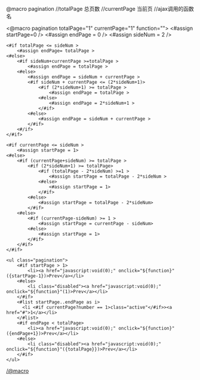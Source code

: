 @macro pagination
//totalPage 总页数
//currentPage 当前页
//ajax调用的函数名

<@macro pagination totalPage="1" currentPage="1" function="">
	<#assign startPage=0 />
    <#assign endPage = 0 />
    <#assign sideNum = 2 />

    <#if totalPage <= sideNum >
    	<#assign endPage= totalPage >
    <#else>
        <#if sideNum+currentPage >=totalPage >
            <#assign endPage = totalPage >
        <#else>
        	<#assign endPage = sideNum + currentPage >
            <#if sideNum + currentPage <= (2*sideNum+1)>
                <#if (2*sideNum+1) >= totalPage >
                    <#assign endPage = totalPage >
                <#else>
                	<#assign endPage = 2*sideNum+1 >
                </#if>
            <#else>
            	<#assign endPage = sideNum + currentPage >
            </#if>
        <#/if>
    </#if>

    <#if currentPage <= sideNum >
        <#assign startPage = 1>
    <#else>
        <#if (currentPage+sideNum) >= totalPage >
            <#if (2*sideNum+1) >= totalPage>
                <#if (totalPage - 2*sideNum) >=1 >
                    <#assign startPage = totalPage - 2*sideNum >
                <#else>
                    <#assign startPage = 1>
                </#if>
            <#else>
                <#assign startPage = totalPage - 2*sideNum>
            </#if>
        <#else>
            <#if (currentPage-sideNum) >= 1 >
                <#assign startPage = currentPage - sideNum>
            <#else>
                <#assign startPage = 1>
            </#if>
        </#if>
    </#if>

	<ul class="pagination">
		<#if startPage > 1>
			<li><a href="javascript:void(0);" onclick="${function}"({startPage-1})>Prev</a></li>
		<#else>
			<li class="disabled"><a href="javascript:void(0);" onclick="${function}"(1)>Prev</a></li>
		</#if>
		<#list startPage..endPage as i>
		  <li <#if currentPage?number == 1>class="active"</#if>><a href="#">1</a></li>
	 	</#list>
	 	<#if endPage < totalPage>
			<li><a href="javascript:void(0);" onclick="${function}"({endPage+1})>Prev</a></li>
		<#else>
			<li class="disabled"><a href="javascript:void(0);" onclick="${function}"({totalPage}})>Prev</a></li>
		</#if>
	</ul>
</@macro>
